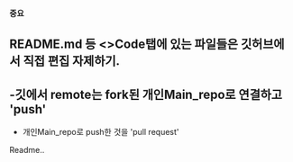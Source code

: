 
**중요**

## README.md 등 <>Code탭에 있는 파일들은 깃허브에서 직접 편집 자제하기.

##  -깃에서 remote는 fork된 개인Main_repo로 연결하고 'push'

+ 개인Main_repo로 push한 것을 'pull request'

Readme..
